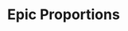 ---
title: Epic Proportions
year: 2003
opening_date: 2003-03-07
closing_date: 2003-03-22
layout: productions
image:
image_caption:
image_credit:
playbill: 
category: 
details:
  Theatre: Theatre Jacksonville
  Venue: Little Theatre
cast:
  Conspirator: 
    - Andrew Diimapilis
    - Andrew Langenbach
    - Erin Silas
  Octavium/Wally: Robert Pelaia
  D.W. DeWitt: Tom Nehl
  Louise Goldman: Jennifer Knight
  Phil Bennet: Carl Baum
  Benny Bennet: Alex Margulies
  Jack Shel: Andre Dimapilis
  Extra:
    - Andrew Langenbach
    - Andrew Langenbach
    - Robert Pelaia
    - Erin Silas
  Roman General: Andre Dimapilis
  Egyptian: 
    - Andre Dimapilis
    - Andrew Langenbach
    - Robert Pelaia
  Egyptian Dancing Girl: Erin Silas
  Queen of the Nile/Estelle: 
    - Erin Silas
    - Andrew Langenbach
  Queen's Attendant: Andrew Diimapilis
  Queen's Guard: 
    - Robert Pelaia
    - Andrew Dimapilis
  Executioner: Robert Pelaia
  Brady: Andre Dimapilis
  Cochette: Erin Silas
  Cochette's Assistant: Robert Pelaia
  Gladiator: 
    - Andre Dimapilis
    - Andrew Langenbach
    - Robert Pelaia
  Narrator: Matt "Shotgun" Basford
crew:
  Artistic Director: Michael Lipp
  Stage Manager/Assistant Director: Christopher P. Farrell
  Technical Direcor: Jeffery L. Wagoner
  Set Design: Kelly J. Wagoner
  Costume Design: Joy Smith
  Lighting Design: Jeffery L. Wagoner
  Slideshow Design: Kelly J. Wagoner
  Sound Design: 
    - Matt "Shotgun" Basford
    - Michael Lipp
  Running Crew: 
    - Debora Goldberg
    - Sarah Overton
    - Jessica Silas
    - Samantha Watson
  Light Board Operation: Gloria Pepe
  Sound Board Operator: Wendy Chambers
  Projection Operator: Jon Brenan
  Technical Assistant: 
    - Jason Henley
    - Sara Henley
  Props Mistress: Ashley Doyle
  Props Design: Randall D. Adkison
  Graphic Design: Gerald Charm
  Costume Construction: 
    - Joy Smith
    - Andra Smith
  Drop Construction and Styling: Jeanine Stites
  Hair and Make-up Design: Tracy Olin
orchestra:
external_links:
---